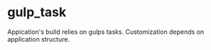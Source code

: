 # gulp_task
Appication's build relies on gulps tasks.
Customization depends on application structure.
